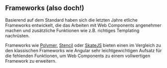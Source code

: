 ## Frameworks (also doch!)

Basierend auf dem Standard haben sich die letzten Jahre etliche Frameworks entwickelt, die das Arbeiten mit Web Components angenehmer machen und zusätzliche Funktionen wie z.B. richtiges Templating nachrüsten.

Frameworks wie [Polymer](https://www.polymer-project.org/), [Stencil](https://stenciljs.com/) oder [SkateJS](https://skatejs.netlify.com/) bieten einen im Vergleich zu den klassischen Frameworks wie Angular sehr leichtgewichtigen Aufsatz für die fehlenden Funktionen, um Web Components zu einem vollwertigen Framework zu erweitern.
